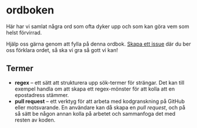 # ordboken
Här har vi samlat några ord som ofta dyker upp och som kan göra vem som helst förvirrad.

Hjälp oss gärna genom att fylla på denna ordbok. [Skapa ett issue](https://github.com/LiTHehack/ordboken/issues/new) 
där du ber oss förklara ordet, så ska vi gra så gott vi kan!

## Termer

* **regex** – ett sätt att strukturera upp sök-termer för strängar. Det kan till exempel handla om att skapa ett regex-mönster för att kolla att en epostadress stämmer.
* **pull request** – ett verktyg för att arbeta med kodgranskning på GitHub eller motsvarande. En användare kan då skapa en *pull request*, och på så sätt be någon annan kolla på arbetet och sammanfoga det med resten av koden.
